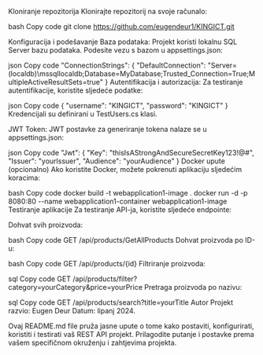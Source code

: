 Kloniranje repozitorija
Klonirajte repozitorij na svoje računalo:

bash
Copy code
git clone https://github.com/eugendeur1/KINGICT.git

Konfiguracija i podešavanje
Baza podataka:
Projekt koristi lokalnu SQL Server bazu podataka. Podesite vezu s bazom u appsettings.json:

json
Copy code
"ConnectionStrings": {
    "DefaultConnection": "Server=(localdb)\\mssqllocaldb;Database=MyDatabase;Trusted_Connection=True;MultipleActiveResultSets=true"
}
Autentifikacija i autorizacija:
Za testiranje autentifikacije, koristite sljedeće podatke:

json
Copy code
{
    "username": "KINGICT",
    "password": "KINGICT"
}
Kredencijali su definirani u TestUsers.cs klasi.

JWT Token:
JWT postavke za generiranje tokena nalaze se u appsettings.json:

json
Copy code
"Jwt": {
    "Key": "thisIsAStrongAndSecureSecretKey123!@#",
    "Issuer": "yourIssuer",
    "Audience": "yourAudience"
}
Docker upute (opcionalno)
Ako koristite Docker, možete pokrenuti aplikaciju sljedećim koracima:

bash
Copy code
docker build -t webapplication1-image .
docker run -d -p 8080:80 --name webapplication1-container webapplication1-image
Testiranje aplikacije
Za testiranje API-ja, koristite sljedeće endpointe:

Dohvat svih proizvoda:

bash
Copy code
GET /api/products/GetAllProducts
Dohvat proizvoda po ID-u:

bash
Copy code
GET /api/products/{id}
Filtriranje proizvoda:

sql
Copy code
GET /api/products/filter?category=yourCategory&price=yourPrice
Pretraga proizvoda po nazivu:

sql
Copy code
GET /api/products/search?title=yourTitle
Autor
Projekt razvio: Eugen Deur
Datum: lipanj 2024.

Ovaj README.md file pruža jasne upute o tome kako postaviti, konfigurirati, koristiti i testirati vaš REST API projekt. Prilagodite putanje i postavke prema vašem specifičnom okruženju i zahtjevima projekta.
